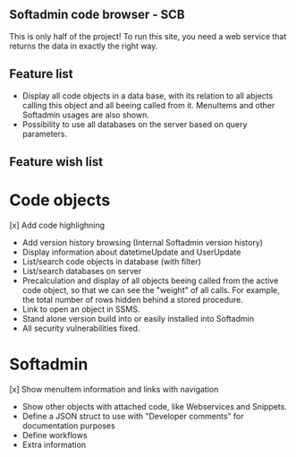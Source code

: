 ## Softadmin code browser - SCB
This is only half of the project!
To run this site, you need a web service that returns the data in exactly the right way.

## Feature list
* Display all code objects in a data base, with its relation to all abjects calling this object and all beeing called from it. MenuItems and other Softadmin usages are also shown.
* Possibility to use all databases on the server based on query parameters.


## Feature wish list
# Code objects
[x] Add code highlighning
* Add version history browsing (Internal Softadmin version history)
* Display information about datetimeUpdate and UserUpdate
* List/search code objects in database (with filter)
* List/search databases on server
* Precalculation and display of all objects beeing called from the active code object, so that we can see the "weight" of all calls. For example, the total number of rows hidden behind a stored procedure.
* Link to open an object in SSMS.
* Stand alone version build into or easily installed into Softadmin
* All security vulnerabilities fixed.

# Softadmin
[x] Show menuItem information and links with navigation
* Show other objects with attached code, like Webservices and Snippets.
* Define a JSON struct to use with "Developer comments" for documentation purposes
 * Define workflows
 * Extra information